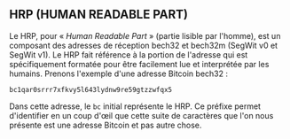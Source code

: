 ## HRP (HUMAN READABLE PART)

Le HRP, pour « *Human Readable Part* » (partie lisible par l'homme), est un composant des adresses de réception bech32 et bech32m (SegWit v0 et SegWit v1). Le HRP fait référence à la portion de l'adresse qui est spécifiquement formatée pour être facilement lue et interprétée par les humains. Prenons l'exemple d'une adresse Bitcoin bech32 :

```text
bc1qar0srrr7xfkvy5l643lydnw9re59gtzzwfqx5
```

Dans cette adresse, le `bc` initial représente le HRP. Ce préfixe permet d'identifier en un coup d'œil que cette suite de caractères que l'on nous présente est une adresse Bitcoin et pas autre chose.

